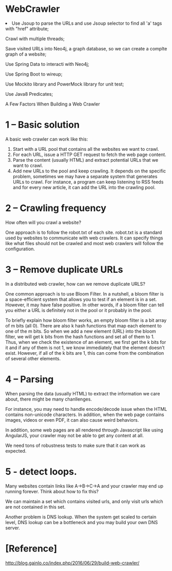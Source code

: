 # WebCrawler

<li> Use Jsoup to parse the URLs and use Jsoup selector to find all 'a' tags with "href" attribute;

Crawl with multiple threads;

Save visited URLs into Neo4j, a graph database, so we can create a complte graph of a website;

Use Spring Data to interacti with Neo4j;

Use Spring Boot to wireup;

Use Mockito library and PowerMock library for unit test;

Use Java8 Predicates;


A Few Factors When Building a Web Crawler

# 1 – Basic solution
A basic web crawler can work like this:

1. Start with a URL pool that contains all the websites we want to crawl.
2. For each URL, issue a HTTP GET request to fetch the web page content.
3. Parse the content (usually HTML) and extract potential URLs that we want to crawl.
4. Add new URLs to the pool and keep crawling.
It depends on the specific problem, sometimes we may have a separate system that generates URLs to crawl. For instance, a program can keep listening to RSS feeds and for every new article, it can add the URL into the crawling pool. 

# 2 – Crawling frequency
How often will you crawl a website?

One approach is to follow the robot.txt of each site. robot.txt is a standard used by websites to communicate with web crawlers. It can specify things like what files should not be crawled and most web crawlers will follow the configuration.

# 3 – Remove duplicate URLs
In a distributed web crawler, how can we remove duplicate URLS?

One common approach is to use Bloom Filter. In a nutshell, a bloom filter is a space-efficient system that allows you to test if an element is in a set. However, it may have false positive. In other words, if a bloom filter can tell you either a URL is definitely not in the pool or it probably in the pool.

To briefly explain how bloom filter works, an empty bloom filter is a bit array of m bits (all 0). There are also k hash functions that map each element to one of the m bits. So when we add a new element (URL) into the bloom filter, we will get k bits from the hash functions and set all of them to 1. Thus, when we check the existence of an element, we first get the k bits for it and if any of them is not 1, we know immediately that the element doesn’t exist. However, if all of the k bits are 1, this can come from the combination of several other elements.


# 4 – Parsing
When parsing the data (usually HTML) to extract the information we care about, there might be many chanllenges. 

For instance, you may need to handle encode/decode issue when the HTML contains non-unicode characters. In addition, when the web page contains images, videos or even PDF, it can also cause weird behaviors.

In addition, some web pages are all rendered through Javascript like using AngularJS, your crawler may not be able
to get any content at all.

We need tons of robustness tests to make sure that it can work as expected. 

# 5 - detect loops. 
Many websites contain links like A→B->C->A and your crawler may end up running forever. Think about how to fix this?

We can maintain a set which contains visited urls, and only visit urls which are not contained in this set.

Another problem is DNS lookup. When the system get scaled to certain level, DNS lookup can be a bottleneck and you may build your own DNS server.

# [Reference]
http://blog.gainlo.co/index.php/2016/06/29/build-web-crawler/

